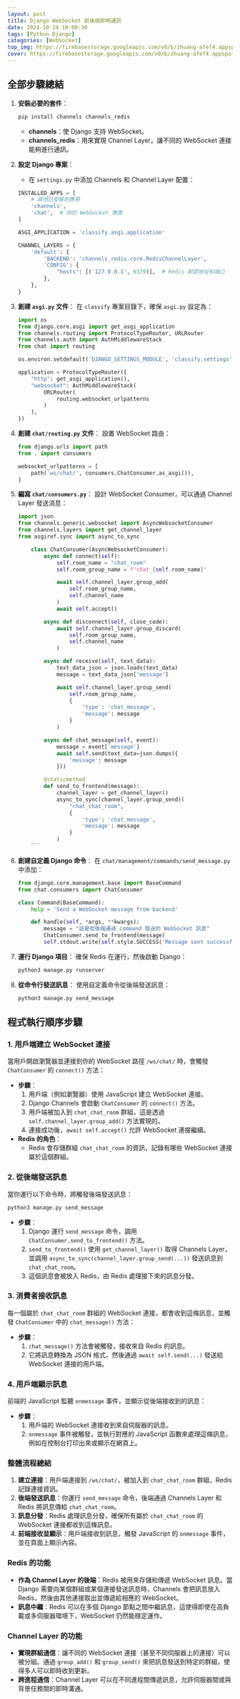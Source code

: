 ```yaml
---
layout: post
title: Django WebSocket 前後端即時通訊
date: 2024-10-24 10:00:30
tags: [Python Django]
categories: [WebSocket]
top_img: https://firebasestorage.googleapis.com/v0/b/zhuang-afef4.appspot.com/o/KingKaiZhuang.github.io%2FDjango%2Fwebsocket.webp?alt=media&token=7e9597ac-6eb5-480c-b7ae-862eede0f1ab
cover: https://firebasestorage.googleapis.com/v0/b/zhuang-afef4.appspot.com/o/KingKaiZhuang.github.io%2FDjango%2Fwebsocket.webp?alt=media&token=7e9597ac-6eb5-480c-b7ae-862eede0f1ab
---
```


## 全部步驟總結

1.  **安裝必要的套件**：

    ```bash
    pip install channels channels_redis
    ```

    - **channels**：使 Django 支持 WebSocket。
    - **channels_redis**：用來實現 Channel Layer，讓不同的 WebSocket 連接能夠進行通訊。

2.  **設定 Django 專案**：

    - 在 `settings.py` 中添加 Channels 和 Channel Layer 配置：

    ```python
    INSTALLED_APPS = [
        # 其他已安裝的應用
        'channels',
        'chat',  # 你的 WebSocket 應用
    ]

    ASGI_APPLICATION = 'classify.asgi.application'

    CHANNEL_LAYERS = {
        'default': {
            'BACKEND': 'channels_redis.core.RedisChannelLayer',
            'CONFIG': {
                "hosts": [('127.0.0.1', 6379)],  # Redis 默認地址和端口
            },
        },
    }
    ```

3.  **創建 `asgi.py` 文件**：
    在 `classify` 專案目錄下，確保 `asgi.py` 設定為：

    ```python
    import os
    from django.core.asgi import get_asgi_application
    from channels.routing import ProtocolTypeRouter, URLRouter
    from channels.auth import AuthMiddlewareStack
    from chat import routing

    os.environ.setdefault('DJANGO_SETTINGS_MODULE', 'classify.settings')

    application = ProtocolTypeRouter({
        "http": get_asgi_application(),
        "websocket": AuthMiddlewareStack(
            URLRouter(
                routing.websocket_urlpatterns
            )
        ),
    })
    ```

4.  **創建 `chat/routing.py` 文件**：
    設置 WebSocket 路由：

    ```python
    from django.urls import path
    from . import consumers

    websocket_urlpatterns = [
        path('ws/chat/', consumers.ChatConsumer.as_asgi()),
    ]
    ```

5.  **編寫 `chat/consumers.py`**：
    設計 WebSocket Consumer，可以通過 Channel Layer 發送消息：

    ````python
    import json
    from channels.generic.websocket import AsyncWebsocketConsumer
    from channels.layers import get_channel_layer
    from asgiref.sync import async_to_sync

        class ChatConsumer(AsyncWebsocketConsumer):
            async def connect(self):
                self.room_name = "chat_room"
                self.room_group_name = f"chat_{self.room_name}"

                await self.channel_layer.group_add(
                    self.room_group_name,
                    self.channel_name
                )
                await self.accept()

            async def disconnect(self, close_code):
                await self.channel_layer.group_discard(
                    self.room_group_name,
                    self.channel_name
                )

            async def receive(self, text_data):
                text_data_json = json.loads(text_data)
                message = text_data_json['message']

                await self.channel_layer.group_send(
                    self.room_group_name,
                    {
                        'type': 'chat_message',
                        'message': message
                    }
                )

            async def chat_message(self, event):
                message = event['message']
                await self.send(text_data=json.dumps({
                    'message': message
                }))

            @staticmethod
            def send_to_frontend(message):
                channel_layer = get_channel_layer()
                async_to_sync(channel_layer.group_send)(
                    "chat_chat_room",
                    {
                        'type': 'chat_message',
                        'message': message
                    }
                )
        ```

    ````

6.  **創建自定義 Django 命令**：
    在 `chat/management/commands/send_message.py` 中添加：

    ```python
    from django.core.management.base import BaseCommand
    from chat.consumers import ChatConsumer

    class Command(BaseCommand):
        help = 'Send a WebSocket message from backend'

        def handle(self, *args, **kwargs):
            message = "這是從後端通過 command 發送的 WebSocket 訊息"
            ChatConsumer.send_to_frontend(message)
            self.stdout.write(self.style.SUCCESS('Message sent successfully'))
    ```

7.  **運行 Django 項目**：
    確保 Redis 在運行，然後啟動 Django：
    ```bash
    python3 manage.py runserver
    ```
8.  **從命令行發送訊息**：
    使用自定義命令從後端發送訊息：
    ```bash
    python3 manage.py send_message
    ```

## 程式執行順序步驟

### 1. 用戶端建立 WebSocket 連接

當用戶開啟瀏覽器並連接到你的 WebSocket 路徑 `/ws/chat/` 時，會觸發 `ChatConsumer` 的 `connect()` 方法：

- **步驟**：
  1. 用戶端（例如瀏覽器）使用 JavaScript 建立 WebSocket 連接。
  2. Django Channels 會啟動 `ChatConsumer` 的 `connect()` 方法。
  3. 用戶端被加入到 `chat_chat_room` 群組，這是透過 `self.channel_layer.group_add()` 方法實現的。
  4. 連接成功後，`await self.accept()` 允許 WebSocket 連接繼續。
- **Redis 的角色**：
  - Redis 會存儲群組 `chat_chat_room` 的資訊，記錄有哪些 WebSocket 連接屬於這個群組。

### 2. 從後端發送訊息

當你運行以下命令時，將觸發後端發送訊息：

```bash
python3 manage.py send_message
```

- **步驟**：
  1. Django 運行 `send_message` 命令，調用 `ChatConsumer.send_to_frontend()` 方法。
  2. `send_to_frontend()` 使用 `get_channel_layer()` 取得 Channels Layer，並調用 `async_to_sync(channel_layer.group_send(...))` 發送訊息到 `chat_chat_room`。
  3. 這個訊息會被放入 Redis，由 Redis 處理接下來的訊息分發。

### 3. 消費者接收訊息

每一個屬於 `chat_chat_room` 群組的 WebSocket 連接，都會收到這條訊息，並觸發 `ChatConsumer` 中的 `chat_message()` 方法：

- **步驟**：
  1. `chat_message()` 方法會被觸發，接收來自 Redis 的訊息。
  2. 它將訊息轉換為 JSON 格式，然後通過 `await self.send(...)` 發送給 WebSocket 連接的用戶端。

### 4. 用戶端顯示訊息

前端的 JavaScript 監聽 `onmessage` 事件，並顯示從後端接收到的訊息：

- **步驟**：
  1. 用戶端的 WebSocket 連接收到來自伺服器的訊息。
  2. `onmessage` 事件被觸發，並執行對應的 JavaScript 函數來處理這條訊息，例如在控制台打印出來或顯示在網頁上。

### 整體流程總結

1. **建立連接**：用戶端連接到 `/ws/chat/`，被加入到 `chat_chat_room` 群組，Redis 記錄連接資訊。
2. **後端發送訊息**：你運行 `send_message` 命令，後端通過 Channels Layer 和 Redis 將訊息傳給 `chat_chat_room`。
3. **訊息分發**：Redis 處理訊息分發，確保所有屬於 `chat_chat_room` 的 WebSocket 連接都收到這條訊息。
4. **前端接收並顯示**：用戶端接收到訊息，觸發 JavaScript 的 `onmessage` 事件，並在頁面上顯示內容。

### Redis 的功能

- **作為 Channel Layer 的後端**：Redis 被用來存儲和傳遞 WebSocket 訊息。當 Django 需要向某個群組或某個連接發送訊息時，Channels 會把訊息放入 Redis，然後由其他連接取出並傳遞給相應的 WebSocket。
- **訊息中繼**：Redis 可以在多個 Django 節點之間中繼訊息，這使得即使在高負載或多伺服器環境下，WebSocket 仍然能穩定運作。

### Channel Layer 的功能

- **實現群組通信**：讓不同的 WebSocket 連接（甚至不同伺服器上的連接）可以被分組。通過 `group_add()` 和 `group_send()` 來把訊息發送到特定的群組，使得多人可以即時收到更新。
- **跨進程通信**：Channel Layer 可以在不同進程間傳遞訊息，允許伺服器間或與背景任務間的即時溝通。
